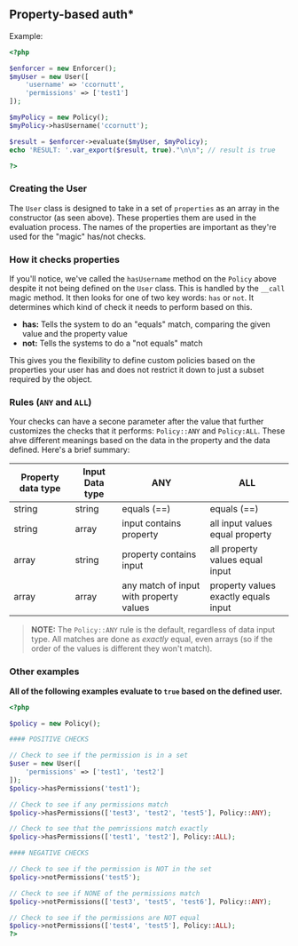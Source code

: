 ## Property-based auth*

Example:

```php
<?php

$enforcer = new Enforcer();
$myUser = new User([
    'username' => 'ccornutt',
    'permissions' => ['test1']
]);

$myPolicy = new Policy();
$myPolicy->hasUsername('ccornutt');

$result = $enforcer->evaluate($myUser, $myPolicy);
echo 'RESULT: '.var_export($result, true)."\n\n"; // result is true

?>
```

### Creating the User

The `User` class is designed to take in a set of `properties` as an array in the constructor (as seen above). These properties them are used in the evaluation process. The names of the properties are important as they're used for the "magic" has/not checks.

### How it checks properties

If you'll notice, we've called the `hasUsername` method on the `Policy` above despite it not being defined on the `User` class. This is handled by the `__call` magic method. It then looks for one of two key words: `has` or `not`. It determines which kind of check it needs to perform based on this.

- **has:** Tells the system to do an "equals" match, comparing the given value and the property value
- **not:** Tells the systems to do a "not equals" match

This gives you the flexibility to define custom policies based on the properties your user has and does not restrict it down to just a subset required by the object.

### Rules (`ANY` and `ALL`)

Your checks can have a secone parameter after the value that further customizes the checks that it performs: `Policy::ANY` and `Policy:ALL`. These ahve different meanings based on the data in the property and the data defined. Here's a brief summary:

Property data type | Input Data type | ANY                                     | ALL
------------------ | --------------- | --------------------------------------- | -----------------------------------------------
string             | string          | equals (==)                             | equals (==)
string             | array           | input contains property                 | all input values equal property
array              | string          | property contains input                 | all property values equal input
array              | array           | any match of input with property values | property values exactly equals input

> **NOTE:** The `Policy::ANY` rule is the default, regardless of data input type. All matches are done as *exactly* equal, even arrays (so if the order of the values is different they won't match).

### Other examples

**All of the following examples evaluate to `true` based on the defined user.**

```php
<?php

$policy = new Policy();

#### POSITIVE CHECKS

// Check to see if the permission is in a set
$user = new User([
	'permissions' => ['test1', 'test2']
]);
$policy->hasPermissions('test1');

// Check to see if any permissions match
$policy->hasPermissions(['test3', 'test2', 'test5'], Policy::ANY);

// Check to see that the pemrissions match exactly
$policy->hasPermissions(['test1', 'test2'], Policy::ALL);

#### NEGATIVE CHECKS

// Check to see if the permission is NOT in the set
$policy->notPermissions('test5');

// Check to see if NONE of the permissions match
$policy->notPermissions(['test3', 'test5', 'test6'], Policy::ANY);

// Check to see if the permissions are NOT equal
$policy->notPermissions(['test4', 'test5'], Policy::ALL);
?>

```
